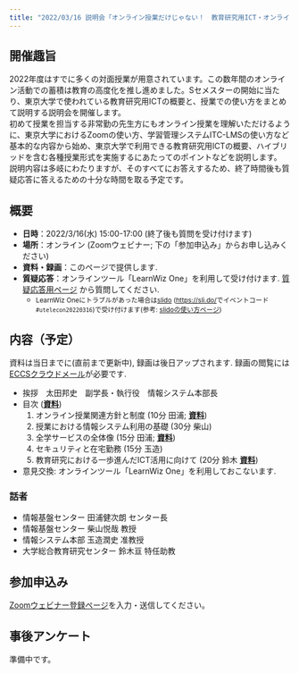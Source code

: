 ```yaml
---
title: "2022/03/16 説明会「オンライン授業だけじゃない！　教育研究用ICT・オンライン会議ツールの説明会」"
---
```


## 開催趣旨

2022年度はすでに多くの対面授業が用意されています。この数年間のオンライン活動での蓄積は教育の高度化を推し進めました。Sセメスターの開始に当たり、東京大学で使われている教育研究用ICTの概要と、授業での使い方をまとめて説明する説明会を開催します。<br>
初めて授業を担当する非常勤の先生方にもオンライン授業を理解いただけるように、東京大学におけるZoomの使い方、学習管理システムITC-LMSの使い方など基本的な内容から始め、東京大学で利用できる教育研究用ICTの概要、ハイブリッドを含む各種授業形式を実施するにあたってのポイントなどを説明します。<br>
説明内容は多岐にわたりますが、そのすべてにお答えするため、終了時間後も質疑応答に答えるための十分な時間を取る予定です。

## 概要

- **日時**：2022/3/16(水) 15:00-17:00 (終了後も質問を受け付けます)
- **場所**：オンライン (Zoomウェビナー; 下の「参加申込み」からお申し込みください)
- **資料・録画**：このページで提供します.
- **質疑応答**：オンラインツール「LearnWiz One」を利用して受け付けます. <a href="https://app.one.learnwiz.jp/ja/topic/utelecon20220316" style="word-break: break-all;">質疑応答用ページ</a> から質問してください<!--([説明と使い方](slides/qa.pdf))-->.
    - <small>LearnWiz Oneにトラブルがあった場合は<a href="https://app.sli.do/event/tgEEMDQot8CP3hGxsCjhip" style="word-break: break-all;">slido</a> (<a href="https://sli.do/">https://sli.do/</a>でイベントコード `#utelecon20220316`)で受け付けます(参考: [slidoの使い方ページ](/slido/))</small>

## 内容（予定）

資料は当日までに(直前まで更新中), 録画は後日アップされます. 録画の閲覧には[ECCSクラウドメール](/eccs_cloud_email)が必要です.

- 挨拶　太田邦史　副学長・執行役　情報システム本部長
- 目次 (**[資料](slides/00-index.pdf)**)
    1. オンライン授業関連方針と制度 (10分 田浦; **[資料](slides/01-rules.pdf)**<!-- ・**[動画](https://youtu.be/...)**-->)
    1. 授業における情報システム利用の基礎 (30分 柴山<!--; **[資料](slides/02-ICT-systems.pdf)**・**[動画](https://youtu.be/...)**-->)
    1. 全学サービスの全体像 (15分 田浦; **[資料](slides/03-overview.pdf)**<!--・**[動画](https://youtu.be/...)**-->)
    1. セキュリティと在宅勤務 (15分 玉造<!--; **[資料](slides/04-xxx.pdf)**・**[動画](https://youtu.be/...)**-->)
    1. 教育研究における一歩進んだICT活用に向けて (20分 鈴木 **[資料](slides/05-utelecon_and_supporters.pdf)**<!--; ・**[動画](https://youtu.be/...)**-->)
- 意見交換: オンラインツール「LearnWiz One」を利用しておこないます<!--(**[資料](slides/discussion.pdf)**)-->.

### 話者

- 情報基盤センター 田浦健次朗 センター長
- 情報基盤センター 柴山悦哉 教授
- 情報システム本部 玉造潤史 准教授
- 大学総合教育研究センター 鈴木亘 特任助教

## 参加申込み

[Zoomウェビナー登録ページ](https://u-tokyo-ac-jp.zoom.us/webinar/register/WN_SqIEjYx4S6uV9YaVef5ryg)を入力・送信してください。

## 事後アンケート

準備中です。
